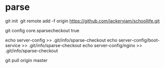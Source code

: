 # parse

git init
​
git remote add -f origin https://github.com/jackeryjam/schoollife.git

git config core.sparsecheckout true

echo server-config >> .git/info/sparse-checkout
echo server-config/boot-service >> .git/info/sparse-checkout
echo server-config/nginx >> .git/info/sparse-checkout

git pull origin master
